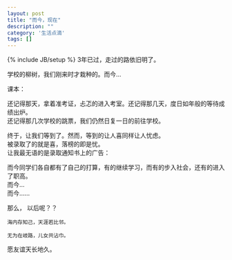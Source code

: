 ```yaml
---
layout: post
title: "而今，现在"
description: ""
category: '生活点滴'
tags: []
---
```

{% include JB/setup %}
3年已过，走过的路依旧明了。

学校的柳树，我们刚来时才栽种的。而今…

课本：

还记得那天，拿着准考证，忐忑的进入考室。还记得那几天，度日如年般的等待成绩出炉。  
还记得那几次学校的跳票，我们仍然日复一日的前往学校。

终于，让我们等到了。然而，等到的让人喜同样让人忧虑。  
被录取了的就是喜，落榜的即是忧。  
让我最无语的是录取通知书上的广告：

而今同学们各自都有了自己的打算，有的继续学习，而有的步入社会，还有的进入了职高。  
而今…  
而今……

那么， 以后呢？？

    海内存知己，天涯若比邻。

    无为在岐路，儿女共沾巾。

愿友谊天长地久。
